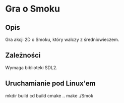 Gra o Smoku
===================================

Opis
-----------
Gra akcji 2D o Smoku, który walczy z średniowieczem.

Zależności
-----------
Wymaga biblioteki SDL2.

Uruchamianie pod Linux'em
-----------
mkdir build
cd build
cmake ..
make
./Smok